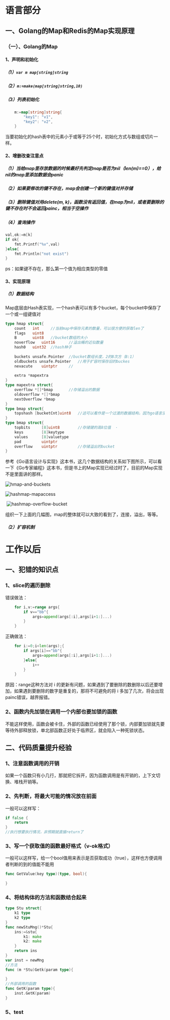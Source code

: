 # 语言部分

## 一、Golang的Map和Redis的Map实现原理

### （一）、Golang的Map

#### 1、声明和初始化

##### （1）`var m map[string]string`

##### （2）`m:=make(map[string]string,10)`

##### （3）列表初始化

```go
	m:=map[string]string{
		"key1": "v1",
		"key2": "v2",
	}
```

​	当要初始化的hash表中的元素小于或等于25个时，初始化方式与数组或切片一样。

#### 2、增删改查注意点

##### （1）当给map里存放数据的时候最好先判定map是否为nil（len(m)==0），给nil的map里添加数据会panic

##### （2）如果要修改的键不存在，map会创建一个新的键值对并存储

##### （3）删除键值对用delete(m, k)，函数没有返回值，在map为nil，或者要删除的键不存在时不会返回painc，相当于空操作

##### （4）查询操作

```go
val,ok:=m[k]
if ok{
    fmt.Printf("%v",val)
}else{
    fmt.Println("not exist")
}
```

ps：如果键不存在，那么第一个值为相应类型的零值

#### 3、实现原理

##### （1）数据结构

​	Map底层由Hash表实现，一个hash表可以有多个bucket，每个bucket中保存了一个或一组键值对

```go
type hmap struct{
    count	int		//当前map中保存元素的数量，可以很方便的获取len了
    flags	uint8
    B		uint8	//bucket数组的大小
    noverflow	uint16		//溢出桶的近似数量
    hash0	uint32	//hash种子
    
    buckets	unsafe.Pointer	//bucket数组长度，2的B次方（B:1）
    oldbuckets unsafe.Pointer	//用于扩容时保存旧的buckes
    nevacute	uintptr		//
    
    extra *mapextra
}
type mapextra struct{
    overflow *[]*bmap		//存储溢出的数据
    oldoverflow *[]*bmap
    nextOverflow *bmap
}
type bmap struct{
    topshash [bucketCnt]uint8	//这可以看作是一个过渡的数据结构，因为go语言没有泛型，但是map类型可不									是只有一种，具体类型在编译时期推导，重建结构为下面这个结构
}
type bmap struct{
    topbits		[8]uint8		//存储键的高8位值	·
    keys		[8]keytype
    values		[8]valuetype
    pad			uintptr
    overflow	uintptr			//存储溢出的bucket
}
```

​	参考《Go语言设计与实现》这本书，这几个数据结构的关系如下图所示，可以看一下《Go专家编程》这本书，但是书上的Map实现已经过时了，目前的Map实现不是里面讲的那样。

![hmap-and-buckets](https://img.draveness.me/2020-10-18-16030322432679/hmap-and-buckets.png) 

 ![hashmap-mapaccess](https://img.draveness.me/2020-10-18-16030322432560/hashmap-mapaccess.png) 

​																																				 ![hashmap-overflow-bucket](https://img.draveness.me/2020-10-18-16030322432567/hashmap-overflow-bucket.png) 

​	组织一下上面的几幅图，map的整体就可以大致的看到了，连接，溢出，等等。

##### （2）扩容机制

















# 工作以后

## 一、犯错的知识点

### 1、slice的遍历删除

错误做法：

```go
	for i,v:=range args{
		if v=="bb"{
			args=append(args[:i],args[i+1:]...)
		}
	}
```

正确做法：

```go
	for i:=0;i<len(args);{
		if args[i]=="bb"{
			args=append(args[:i],args[i+1:]...)
		}else{
			i++
		}
	}
```

原因：range这种方法对 i 的更新有问题，如果遇到了要删除的数删除以后还要增加，如果遇到要删除的数字是重复的，那将不可避免的将 i 多加了几次，将会出现painc错误，越界报错。

### 2、函数内先加锁在调用一个内部也要加锁的函数

不能这样使用，函数会被卡住，外部的函数已经使用了那个锁，内部要加锁就先要等待外部释放锁，单北部函数正好处于临界区，就会陷入一种死锁状态。

## 二、代码质量提升经验

### 1、注意函数调用的开销

如果一个函数只有小几行，那就把它拆开，因为函数调用是有开销的，上下文切换、堆栈开销等。

### 2、先判断，将最大可能的情况放在前面

一般可以这样写：

```go
if false {
    return
} 
//执行想要执行情况，非预期就直接return了
```

### 3、写一个获取值的函数最好格式（v-ok格式）

一般可以这样写，给一个bool值用来表示是否获取成功（true），这样也方便调用者判断的到的值能不能用

```go
func GetValue(key type)(type, bool){
    
}
```

### 4、将结构体的方法和函数结合起来

```go
type Stu struct{
    k1 type
    k2 type
}
func newStuMng()*Stu{
    ins:=&stu{
        k1: make
        k2: make
    }
    return ins
}
var inst = newMng
//方法
func (m *Stu)Getk(param type){
    
}
//外部调用的函数
func GetK(param type){
    inst.GetK(param)
}
```

### 5、test